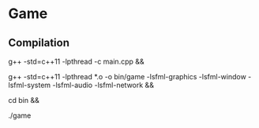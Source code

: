 # Game
## Compilation
g++ -std=c++11 -lpthread -c main.cpp &&

g++ -std=c++11 -lpthread \*.o -o bin/game -lsfml-graphics -lsfml-window -lsfml-system -lsfml-audio -lsfml-network &&

cd bin &&

./game
